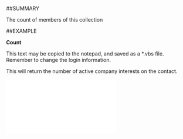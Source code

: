 
##SUMMARY

The count of members of this collection


##EXAMPLE

**Count**


This text may be copied to the notepad, and saved as a *.vbs file. Remember to change the login information.


This will return the number of active company interests on the contact.


![](..\..\Examples\vbs\SOInterests.Count.vbs.txt)


